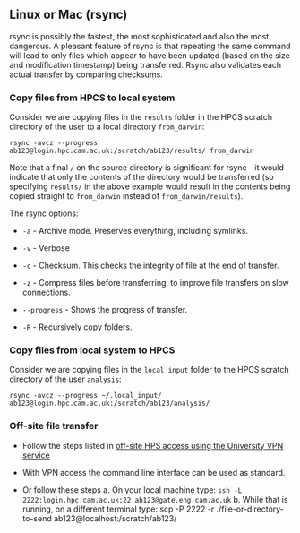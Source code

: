 ## Linux or Mac (rsync)

rsync is possibly the fastest, the most sophisticated and also the most dangerous. A pleasant feature of rsync is that repeating the same command will lead to only files which appear to have been updated (based on the size and modification timestamp) being transferred. Rsync also validates each actual transfer by comparing checksums.

### Copy files from HPCS to local system

Consider we are copying files in the `results` folder in the HPCS scratch directory of the user to a local directory `from_darwin`:

`rsync -avcz --progress ab123@login.hpc.cam.ac.uk:/scratch/ab123/results/ from_darwin`

Note that a final `/` on the source directory is significant for rsync - it would indicate that only the contents of the directory would be transferred (so specifying `results/` in the above example would result in the contents being copied straight to `from_darwin` instead of `from_darwin/results`).

The rsync options:
* `-a` - Archive mode. Preserves everything, including symlinks.

* `-v` - Verbose

* `-c` - Checksum. This checks the integrity of file at the end of transfer.

* `-z` - Compress files before transferring, to improve file transfers on slow connections.

* `--progress` - Shows the progress of transfer.

* `-R` - Recursively copy folders.

### Copy files from local system to HPCS

Consider we are copying files in the `local_input` folder to the HPCS scratch directory of the user `analysis`:

`rsync -avcz --progress ~/.local_input/ ab123@login.hpc.cam.ac.uk:/scratch/ab123/analysis/`

### Off-site file transfer

* Follow the steps listed in [off-site HPS access using the University VPN service](../access/offsite.md)

* With VPN access the command line interface can be used as standard.

* Or follow these steps 
  a. On your local machine type: `ssh -L 2222:login.hpc.cam.ac.uk:22 ab123@gate.eng.cam.ac.uk`
  b. While that is running, on a different terminal type: scp -P 2222 -r ./file-or-directory-to-send ab123@localhost:/scratch/ab123/
